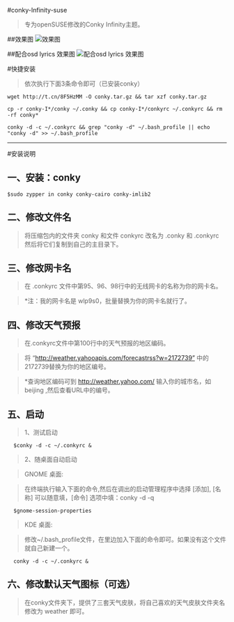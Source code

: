 #conky-Infinity-suse
>专为openSUSE修改的Conky Infinity主题。

##效果图
![效果图](http://git.oschina.net/uploads/images/2014/0114/222957_584fdd6b_24256.png)

##配合osd lyrics 效果图
![配合osd lyrics 效果图](http://git.oschina.net/uploads/images/2014/0114/224532_7830e2c5_24256.png)



#快捷安装
>依次执行下面3条命令即可（已安装conky）

    wget http://t.cn/8F5HzMM -O conky.tar.gz && tar xzf conky.tar.gz
    
    cp -r conky-I*/conky ~/.conky && cp conky-I*/conkyrc ~/.conkyrc && rm -rf conky*
    
    conky -d -c ~/.conkyrc && grep "conky -d" ~/.bash_profile || echo "conky -d" >> ~/.bash_profile

--------------

#安装说明

一、安装：conky
------------     
    $sudo zypper in conky conky-cairo conky-imlib2

二、修改文件名
-----------
>将压缩包内的文件夹 conky 和文件 conkyrc 改名为 .conky 和 .conkyrc 然后将它们复制到自己的主目录下。

三、修改网卡名
----------
>在 .conkyrc 文件中第95、96、98行中的无线网卡的名称为你的网卡名。
   
>    *注：我的网卡名是 wlp9s0，批量替换为你的网卡名就行了。

四、修改天气预报
----------
>在.conkyrc文件中第100行中的天气预报的地区编码。

>将 “http://weather.yahooapis.com/forecastrss?w=2172739” 中的2172739替换为你的地区编号。

>*查询地区编码可到 http://weather.yahoo.com/ 输入你的城市名，如 beijing ,然后查看URL中的编号。

五、启动
----------   
   >1、测试启动
   
      $conky -d -c ~/.conkyrc &

   >2、随桌面自动启动
      
>GNOME 桌面:
      
>在终端执行输入下面的命令,然后在调出的启动管理程序中选择 [添加], [名称] 可以随意填，[命令] 选项中填：conky -d -q
      
      $gnome-session-properties
      
>KDE 桌面:
      
>修改~/.bash_profile文件，在里边加入下面的命令即可。如果没有这个文件就自己新建一个。
      
      conky -d -c ~/.conkyrc &

六、修改默认天气图标（可选）
------------    
>在conky文件夹下，提供了三套天气皮肤，将自己喜欢的天气皮肤文件夹名修改为 weather 即可。